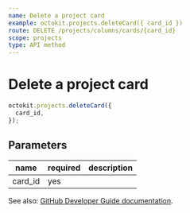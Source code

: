 ```yaml
---
name: Delete a project card
example: octokit.projects.deleteCard({ card_id })
route: DELETE /projects/columns/cards/{card_id}
scope: projects
type: API method
---
```


# Delete a project card

```js
octokit.projects.deleteCard({
  card_id,
});
```

## Parameters

<table>
  <thead>
    <tr>
      <th>name</th>
      <th>required</th>
      <th>description</th>
    </tr>
  </thead>
  <tbody>
    <tr><td>card_id</td><td>yes</td><td>

</td></tr>
  </tbody>
</table>

See also: [GitHub Developer Guide documentation](https://developer.github.com/v3/projects/cards/#delete-a-project-card).
